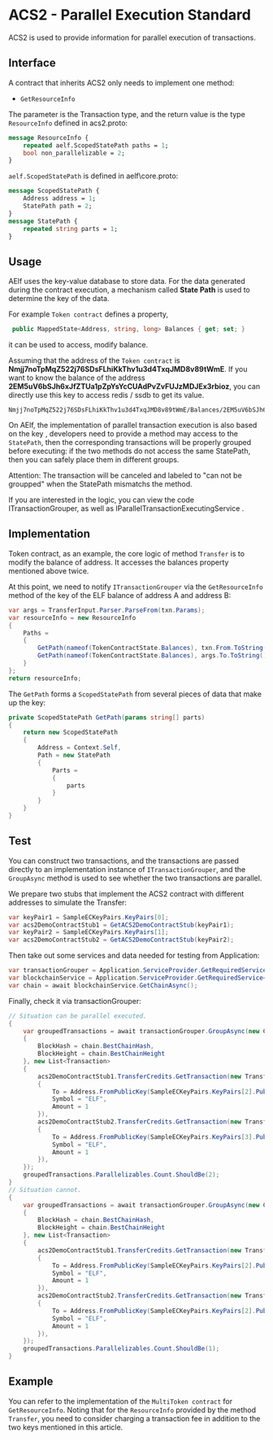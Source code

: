 # ACS2 - Parallel Execution Standard

ACS2 is used to provide information for parallel execution of transactions.

## Interface

A contract that inherits ACS2 only needs to implement one method:

* ``GetResourceInfo``

The parameter is the Transaction type, and the return value is the type `ResourceInfo` defined in acs2.proto:

```proto
message ResourceInfo {
    repeated aelf.ScopedStatePath paths = 1;
    bool non_parallelizable = 2;
}
```

``aelf.ScopedStatePath`` is defined in aelf\core.proto:

```proto
message ScopedStatePath {
    Address address = 1;
    StatePath path = 2;
}
message StatePath {
    repeated string parts = 1;
}
```

## Usage

AElf uses the key-value database to store data. For the data generated during the contract execution, a mechanism called **State Path** is used to determine the key of the data.

For example ``Token contract`` defines a property, 

```c#
 public MappedState<Address, string, long> Balances { get; set; }
```


it can be used to access, modify balance.

Assuming that the address of the ``Token contract`` is **Nmjj7noTpMqZ522j76SDsFLhiKkThv1u3d4TxqJMD8v89tWmE**. If you want to know the balance of the address **2EM5uV6bSJh6xJfZTUa1pZpYsYcCUAdPvZvFUJzMDJEx3rbioz**, you can directly use this key to access redis / ssdb to get its value.

``` text
Nmjj7noTpMqZ522j76SDsFLhiKkThv1u3d4TxqJMD8v89tWmE/Balances/2EM5uV6bSJh6xJfZTUa1pZpYsYcCUAdPvZvFUJzMDJEx3rbioz/ELF
```

On AElf, the implementation of parallel transaction execution is also based on the key , developers need to provide a method may access to the ``StatePath``, then the corresponding transactions will be properly grouped before executing: if the two methods do not access the same StatePath, then you can safely place them in different groups.

Attention: The transaction will be canceled and labeled to "can not be groupped" when the StatePath mismatchs the method.

If you are interested in the logic, you can view the code ITransactionGrouper, as well as IParallelTransactionExecutingService .

## Implementation

Token contract, as an example, the core logic of method ``Transfer`` is to modify the balance of address. It accesses the balances property mentioned above twice.

At this point, we need to notify ``ITransactionGrouper`` via the ``GetResourceInfo`` method of the key of the ELF balance of address A and address B:

```c#
var args = TransferInput.Parser.ParseFrom(txn.Params);
var resourceInfo = new ResourceInfo
{
    Paths =
    {
        GetPath(nameof(TokenContractState.Balances), txn.From.ToString(), args.Symbol),
        GetPath(nameof(TokenContractState.Balances), args.To.ToString(), args.Symbol),
    }
};
return resourceInfo;
```

The ``GetPath`` forms a ``ScopedStatePath`` from several pieces of data that make up the key:

```c#
private ScopedStatePath GetPath(params string[] parts)
{
    return new ScopedStatePath
    {
        Address = Context.Self,
        Path = new StatePath
        {
            Parts =
            {
                parts
            }
        }
    }
}
```

## Test

You can construct two transactions, and the transactions are passed directly to an implementation instance of ``ITransactionGrouper``, and the ``GroupAsync`` method is used to see whether the two transactions are parallel.

We prepare two stubs that implement the ACS2 contract with different addresses to simulate the Transfer:

```c#
var keyPair1 = SampleECKeyPairs.KeyPairs[0];
var acs2DemoContractStub1 = GetACS2DemoContractStub(keyPair1);
var keyPair2 = SampleECKeyPairs.KeyPairs[1];
var acs2DemoContractStub2 = GetACS2DemoContractStub(keyPair2);
```

Then take out some services and data needed for testing from Application:

```c#
var transactionGrouper = Application.ServiceProvider.GetRequiredService<ITransactionGrouper>();
var blockchainService = Application.ServiceProvider.GetRequiredService<IBlockchainService>();
var chain = await blockchainService.GetChainAsync();
```

Finally, check it via transactionGrouper:

```c#
// Situation can be parallel executed.
{
    var groupedTransactions = await transactionGrouper.GroupAsync(new ChainContext
    {
        BlockHash = chain.BestChainHash,
        BlockHeight = chain.BestChainHeight
    }, new List<Transaction>
    {
        acs2DemoContractStub1.TransferCredits.GetTransaction(new TransferCreditsInput
        {
            To = Address.FromPublicKey(SampleECKeyPairs.KeyPairs[2].PublicKey),
            Symbol = "ELF",
            Amount = 1
        }),
        acs2DemoContractStub2.TransferCredits.GetTransaction(new TransferCreditsInput
        {
            To = Address.FromPublicKey(SampleECKeyPairs.KeyPairs[3].PublicKey),
            Symbol = "ELF",
            Amount = 1
        }),
    });
    groupedTransactions.Parallelizables.Count.ShouldBe(2);
}
// Situation cannot.
{
    var groupedTransactions = await transactionGrouper.GroupAsync(new ChainContext
    {
        BlockHash = chain.BestChainHash,
        BlockHeight = chain.BestChainHeight
    }, new List<Transaction>
    {
        acs2DemoContractStub1.TransferCredits.GetTransaction(new TransferCreditsInput
        {
            To = Address.FromPublicKey(SampleECKeyPairs.KeyPairs[2].PublicKey),
            Symbol = "ELF",
            Amount = 1
        }),
        acs2DemoContractStub2.TransferCredits.GetTransaction(new TransferCreditsInput
        {
            To = Address.FromPublicKey(SampleECKeyPairs.KeyPairs[2].PublicKey),
            Symbol = "ELF",
            Amount = 1
        }),
    });
    groupedTransactions.Parallelizables.Count.ShouldBe(1);
}
```

## Example

You can refer to the implementation of the ``MultiToken contract`` for ``GetResourceInfo``. Noting that for the ``ResourceInfo`` provided by the method ``Transfer``, you need to consider charging a transaction fee in addition to the two keys mentioned in this article.
